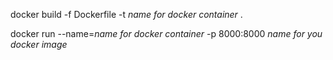 docker build -f Dockerfile -t *name for docker container* .


docker run --name=*name for docker container* -p 8000:8000 *name for you docker image*
